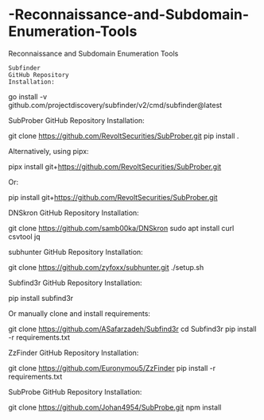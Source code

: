# -Reconnaissance-and-Subdomain-Enumeration-Tools

Reconnaissance and Subdomain Enumeration Tools

    Subfinder
    GitHub Repository
    Installation:  

              

go install -v github.com/projectdiscovery/subfinder/v2/cmd/subfinder@latest

      

SubProber
GitHub Repository
Installation:  

          

git clone https://github.com/RevoltSecurities/SubProber.git
pip install .

      

Alternatively, using pipx:  

          

pipx install git+https://github.com/RevoltSecurities/SubProber.git

      

Or:  

          

pip install git+https://github.com/RevoltSecurities/SubProber.git

      

DNSkron
GitHub Repository
Installation:  

          

git clone https://github.com/samb00ka/DNSkron
sudo apt install curl csvtool jq

      

subhunter
GitHub Repository
Installation:  

          

git clone https://github.com/zyfoxx/subhunter.git
./setup.sh

      

Subfind3r
GitHub Repository
Installation:  

          

pip install subfind3r

      

Or manually clone and install requirements:  

          

git clone https://github.com/ASafarzadeh/Subfind3r
cd Subfind3r
pip install -r requirements.txt

      

ZzFinder
GitHub Repository
Installation:  

          

git clone https://github.com/Euronymou5/ZzFinder
pip install -r requirements.txt

      

SubProbe
GitHub Repository
Installation:  

          

git clone https://github.com/Johan4954/SubProbe.git
npm install
